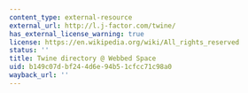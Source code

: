 ```yaml
---
content_type: external-resource
external_url: http://l.j-factor.com/twine/
has_external_license_warning: true
license: https://en.wikipedia.org/wiki/All_rights_reserved
status: ''
title: Twine directory @ Webbed Space
uid: b149c07d-bf24-4d6e-94b5-1cfcc71c98a0
wayback_url: ''
---
```

